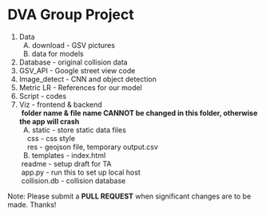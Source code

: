 # DVA Group Project
1. Data
   <br/> &nbsp; A. download - GSV pictures
   <br/>&nbsp; B. data for models
2. Database - original collision data
3. GSV_API - Google street view code
4. Image_detect - CNN and object detection
5. Metric LR - References for our model
6. Script - codes
7. Viz - frontend & backend
   <br/> &nbsp;**folder name & file name CANNOT be changed in this folder, otherwise the app will crash**
   <br/> &nbsp; A. static - store static data files
   <br/> &nbsp;&nbsp;&nbsp; css - css style
   <br/> &nbsp;&nbsp;&nbsp; res - geojson file, temporary output.csv
   <br/> &nbsp; B. templates - index.html
   <br/> &nbsp;readme - setup draft for TA
   <br/> &nbsp;app.py - run this to set up local host
   <br/> &nbsp;collision.db - collision database

Note: Please submit a **PULL REQUEST** when significant changes are to be made. Thanks!
